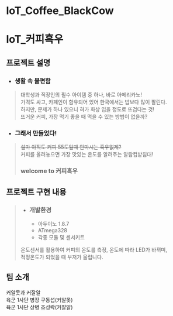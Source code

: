 # IoT_Coffee_BlackCow

# IoT_커피흑우

## 프로젝트 설명  
* ### 생활 속 불편함  
>대학생과 직장인의 필수 아이템 중 하나, 바로 아메리카노!  
>가격도 싸고, 카페인이 함유되어 있어 한국에서는 밥보다 많이 팔린다.  
>하지만, 문제가 하나 있으니 혀가 화상 입을 정도로 뜨겁다는 것!  
>뜨거운 커피, 가장 먹기 좋을 때 먹을 수 있는 방법이 없을까?  
  
* ### 그래서 만들었다!
>~~설마 아직도 커피 55도일때 안마시는 흑우없제?~~  
>커피를 올려놓으면 가장 맛있는 온도를 알려주는 알람컵받침대!  
>### welcome to **커피흑우**  
  
## 프로젝트 구현 내용  
> * ### 개발환경  
>   * 아두이노 1.8.7  
>   * ATmega328  
>   * 각종 모듈 및 센서키트
> 
>온도센서를 활용하여 커피의 온도를 측정, 온도에 따라 LED가 바뀌며,  
>적정온도가 되었을 때 부저가 울립니다.  
  

  
## 팀 소개  
커알못과 커잘알  
육군 1사단 병장 구동섭(커알못)  
육군 1사단 상병 조성락(커잘알)
